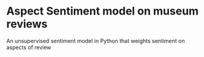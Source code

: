 # Aspect Sentiment model on museum reviews
 An unsupervised sentiment model in Python that weights sentiment on aspects of review
